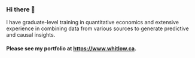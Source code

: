 ### Hi there 👋

I have graduate-level training in quantitative economics and extensive experience in combining data from various sources to generate predictive and causal insights.

#### Please see my portfolio at https://www.whitlow.ca.

<!--
**stevenwhitlow/stevenwhitlow** is a ✨ _special_ ✨ repository because its `README.md` (this file) appears on your GitHub profile.

Here are some ideas to get you started:

- 🔭 I’m currently working on ...
- 🌱 I’m currently learning ...
- 👯 I’m looking to collaborate on ...
- 🤔 I’m looking for help with ...
- 💬 Ask me about ...
- 📫 How to reach me: ...
- 😄 Pronouns: ...
- ⚡ Fun fact: ...
-->
